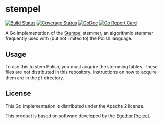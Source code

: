 # stempel

[![Build Status](https://travis-ci.org/blevesearch/stempel.svg?branch=master)](https://travis-ci.org/blevesearch/stempel)
[![Coverage Status](https://coveralls.io/repos/github/blevesearch/stempel/badge.svg?branch=master)](https://coveralls.io/github/blevesearch/stempel?branch=master)
[![GoDoc](https://godoc.org/github.com/blevesearch/stempel?status.svg)](https://godoc.org/github.com/blevesearch/stempel)
[![Go Report Card](https://goreportcard.com/badge/github.com/blevesearch/stempel)](https://goreportcard.com/report/github.com/blevesearch/stempel)

A Go implementation of the [Stempel](http://www.getopt.org/stempel/) stemmer, an algorithmic stemmer frequently used with (but not limited to) the Polish language.

## Usage

To use this to stem Polish, you must acquire the stemming tables.  These files are not distributed in this repository.  Instructions on how to acquire them are in the `pl` directory.

## License

This Go implementation is distributed under the Apache 2 license.

This product is based on software developed by the [Egothor Project](http://egothor.sf.net/).
